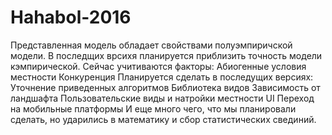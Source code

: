 # Hahabol-2016
Представленная модель обладает свойствами полуэмпиричской модели. В последщих врсихя планируется приблизить точность модели кэмпирической.
Сейчас учитиваются факторы:
  Абиогенные условия местности
  Конкуренция
Планируется сделать в последущих версиях:
  Уточнение приведенных алгоритмов
  Библиотека видов
  Зависимость от ландшафта
  Пользовательские виды и натройки местности
  UI
  Переход на мобильные платформы
  И еще много чего, что мы планировали сделать, но ударились в математику и сбор статистических свединий. 
